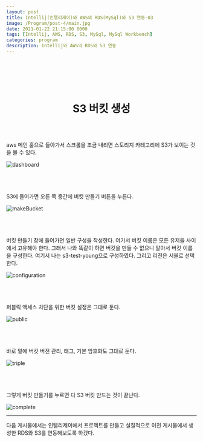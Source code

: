 ```yaml
---
layout: post
title: Intellij(인텔리제이)와 AWS의 RDS(MySql)와 S3 연동-03
image: /Program/post-4/main.jpg
date: 2021-01-22 21:15:00 0000
tags: [Intellij, AWS, RDS, S3, MySql, MySql Workbench]
categories: program
description: Intellij와 AWS의 RDS와 S3 연동
---
```


<br><br>
<br><br>

# <center>S3 버킷 생성</center>

<br><br>

aws 메인 홈으로 들아가서 스크롤을 조금 내리면 스토리지 카테고리에 S3가 보이는 것을 볼 수 있다.

![dashboard](........\images\Program\post-4\s3dashboard.PNG)
<br><br><br><br>

S3에 들어가면 오른 쪽 중간에 버킷 만들기 버튼을 누른다.

![makeBucket](........\images\Program\post-4\makeBucket.PNG)
<br><br><br><br>

버킷 만들기 창에 들어가면 일반 구성을 작성한다.
여기서 버킷 이름은 모든 유저들 사이에서 고유해야 한다.
그래서 나와 똑같이 하면 버킷을 만들 수 없으니 알아서 버킷 이름을 구성한다.
여기서 나는 s3-test-young으로 구성하였다. 그리고 리전은 서울로 선택한다.

![configuration](........\images\Program\post-4\configuration.PNG)
<br><br><br><br>

퍼블릭 액세스 차단을 위한 버킷 설정은 그대로 둔다.

![public](........\images\Program\post-4\public.PNG)
<br><br><br><br>

바로 밑에 버킷 버전 관리, 태그, 기본 암호화도 그대로 둔다.

![triple](........\images\Program\post-4\triple.PNG)
<br><br><br><br>

그렇게 버킷 만들기를 누르면 다 S3 버킷 만드는 것이 끝난다.

![complete](........\images\Program\post-4\complete.PNG)

---

다음 게시물에서는 인텔리제이에서 프로젝트를 만들고 실질적으로 이전 게시물에서 생성한 RDS와 S3를 연동해보도록 하겠다.
